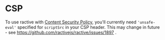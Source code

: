 # CSP

To use ractive with [Content Security Policy](http://www.html5rocks.com/en/tutorials/security/content-security-policy/), you'll currently need `'unsafe-eval'` specified for `scriptSrc` in your CSP header. This may change in future - see https://github.com/ractivejs/ractive/issues/1897 .

